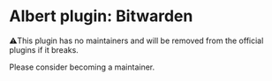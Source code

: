 # Albert plugin: Bitwarden

⚠️This plugin has no maintainers and will be removed from the official plugins if it breaks.

Please consider becoming a maintainer.

